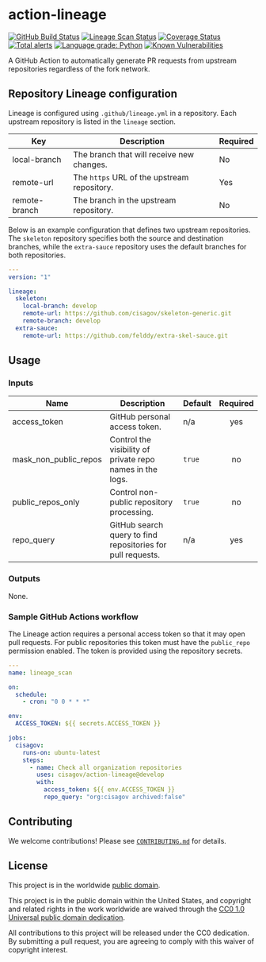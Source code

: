 # action-lineage #

[![GitHub Build Status](https://github.com/cisagov/action-lineage/workflows/build/badge.svg)](https://github.com/cisagov/action-lineage/actions)
[![Lineage Scan Status](https://github.com/cisagov/action-lineage/workflows/lineage_scan/badge.svg)](https://github.com/cisagov/action-lineage/actions?query=workflow%3Alineage_scan)
[![Coverage Status](https://coveralls.io/repos/github/cisagov/action-lineage/badge.svg?branch=develop)](https://coveralls.io/github/cisagov/action-lineage?branch=develop)
[![Total alerts](https://img.shields.io/lgtm/alerts/g/cisagov/action-lineage.svg?logo=lgtm&logoWidth=18)](https://lgtm.com/projects/g/cisagov/action-lineage/alerts/)
[![Language grade: Python](https://img.shields.io/lgtm/grade/python/g/cisagov/action-lineage.svg?logo=lgtm&logoWidth=18)](https://lgtm.com/projects/g/cisagov/action-lineage/context:python)
[![Known Vulnerabilities](https://snyk.io/test/github/cisagov/action-lineage/develop/badge.svg)](https://snyk.io/test/github/cisagov/action-lineage)

A GitHub Action to automatically generate PR requests from upstream repositories
regardless of the fork network.

## Repository Lineage configuration ##

Lineage is configured using `.github/lineage.yml` in a repository.  Each
upstream repository is listed in the `lineage` section.

| Key | Description | Required |
|-----|-------------|----------|
| local-branch | The branch that will receive new changes. | No |
| remote-url   | The `https` URL of the upstream repository. | Yes |
| remote-branch | The branch in the upstream repository. | No |

Below is an example configuration that defines two upstream repositories. The
`skeleton` repository specifies both the source and destination branches, while
the `extra-sauce` repository uses the default branches for both repositories.

```yml
---
version: "1"

lineage:
  skeleton:
    local-branch: develop
    remote-url: https://github.com/cisagov/skeleton-generic.git
    remote-branch: develop
  extra-sauce:
    remote-url: https://github.com/felddy/extra-skel-sauce.git
```

## Usage ##

### Inputs ###

| Name | Description | Default | Required |
| ---- | ----------- | ------- | :------: |
| access_token | GitHub personal access token. | n/a | yes |
| mask_non_public_repos | Control the visibility of private repo names in the logs. | `true` | no |
| public_repos_only | Control non-public repository processing. | `true` | no |
| repo_query | GitHub search query to find repositories for pull requests. | n/a | yes |

### Outputs ###

None.
<!--
| Name | Description |
| ---- | ----------- |
| output_name | The output's description. |
-->

### Sample GitHub Actions workflow ###

The Lineage action requires a personal access token so that it may open pull
requests.  For public repositories this token must have the `public_repo`
permission enabled.  The token is provided using the repository secrets.

```yml
---
name: lineage_scan

on:
  schedule:
    - cron: "0 0 * * *"

env:
  ACCESS_TOKEN: ${{ secrets.ACCESS_TOKEN }}

jobs:
  cisagov:
    runs-on: ubuntu-latest
    steps:
      - name: Check all organization repositories
        uses: cisagov/action-lineage@develop
        with:
          access_token: ${{ env.ACCESS_TOKEN }}
          repo_query: "org:cisagov archived:false"
```

## Contributing ##

We welcome contributions!  Please see [`CONTRIBUTING.md`](CONTRIBUTING.md) for
details.

## License ##

This project is in the worldwide [public domain](LICENSE).

This project is in the public domain within the United States, and
copyright and related rights in the work worldwide are waived through
the [CC0 1.0 Universal public domain
dedication](https://creativecommons.org/publicdomain/zero/1.0/).

All contributions to this project will be released under the CC0
dedication. By submitting a pull request, you are agreeing to comply
with this waiver of copyright interest.
